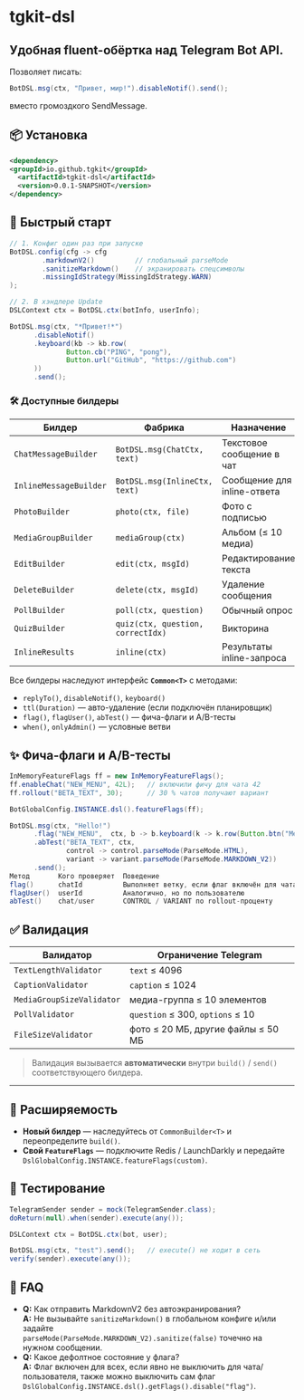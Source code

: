# tgkit-dsl

## Удобная fluent-обёртка над **Telegram Bot API**.  
Позволяет писать:

```java
BotDSL.msg(ctx, "Привет, мир!").disableNotif().send();
```
вместо громоздкого SendMessage.

## 📦 Установка
```xml
<dependency>
<groupId>io.github.tgkit</groupId>
  <artifactId>tgkit-dsl</artifactId>
  <version>0.0.1-SNAPSHOT</version>
</dependency>
```

## 🚀 Быстрый старт
```java
// 1. Конфиг один раз при запуске
BotDSL.config(cfg -> cfg
        .markdownV2()          // глобальный parseMode
        .sanitizeMarkdown()    // экранировать спецсимволы
        .missingIdStrategy(MissingIdStrategy.WARN)
);

// 2. В хэндлере Update
DSLContext ctx = BotDSL.ctx(botInfo, userInfo);

BotDSL.msg(ctx, "*Привет!*")
      .disableNotif()
      .keyboard(kb -> kb.row(
              Button.cb("PING", "pong"),
              Button.url("GitHub", "https://github.com")
      ))
      .send();
```

### 🛠️ Доступные билдеры
| **Билдер**            | **Фабрика**                        | **Назначение**                       |
|-----------------------|------------------------------------|--------------------------------------|
| `ChatMessageBuilder`  | `BotDSL.msg(ChatCtx, text)`        | Текстовое сообщение в чат            |
| `InlineMessageBuilder`| `BotDSL.msg(InlineCtx, text)`      | Сообщение для inline-ответа          |
| `PhotoBuilder`        | `photo(ctx, file)`                 | Фото с подписью                      |
| `MediaGroupBuilder`   | `mediaGroup(ctx)`                  | Альбом (≤ 10 медиа)                  |
| `EditBuilder`         | `edit(ctx, msgId)`                 | Редактирование текста                |
| `DeleteBuilder`       | `delete(ctx, msgId)`               | Удаление сообщения                   |
| `PollBuilder`         | `poll(ctx, question)`              | Обычный опрос                        |
| `QuizBuilder`         | `quiz(ctx, question, correctIdx)`  | Викторина                            |
| `InlineResults`       | `inline(ctx)`                      | Результаты inline-запроса            |

Все билдеры наследуют интерфейс **`Common<T>`** с методами:

* `replyTo()`, `disableNotif()`, `keyboard()`
* `ttl(Duration)` — авто-удаление (если подключён планировщик)
* `flag()`, `flagUser()`, `abTest()` — фича-флаги и A/B-тесты
* `when()`, `onlyAdmin()` — условные ветви

## ✨ Фича-флаги и A/B-тесты
```java
InMemoryFeatureFlags ff = new InMemoryFeatureFlags();
ff.enableChat("NEW_MENU", 42L);   // включили фичу для чата 42
ff.rollout("BETA_TEXT", 30);      // 30 % чатов получают вариант

BotGlobalConfig.INSTANCE.dsl().featureFlags(ff);

BotDSL.msg(ctx, "Hello!")
      .flag("NEW_MENU",  ctx, b -> b.keyboard(k -> k.row(Button.btn("Menu"))))
      .abTest("BETA_TEXT", ctx,
              control -> control.parseMode(ParseMode.HTML),
              variant -> variant.parseMode(ParseMode.MARKDOWN_V2))
      .send();
Метод	    Кого проверяет	Поведение
flag()	    chatId	        Выполняет ветку, если флаг включён для чата
flagUser()	userId	        Аналогично, но по пользователю
abTest()	chat/user	    CONTROL / VARIANT по rollout-проценту
```

## ✅ Валидация
| **Валидатор**              | **Ограничение Telegram**                       |
|----------------------------|-----------------------------------------------|
| `TextLengthValidator`      | `text` ≤ 4096                                 |
| `CaptionValidator`         | `caption` ≤ 1024                              |
| `MediaGroupSizeValidator`  | медиа-группа ≤ 10 элементов                   |
| `PollValidator`            | `question` ≤ 300, `options` ≤ 10              |
| `FileSizeValidator`        | фото ≤ 20 МБ, другие файлы ≤ 50 МБ            |

> Валидация вызывается **автоматически** внутри `build()` / `send()` соответствующего билдера.

---

## 🔌 Расширяемость
* **Новый билдер** — наследуйтесь от `CommonBuilder<T>` и переопределите `build()`.
* **Свой `FeatureFlags`** — подключите Redis / LaunchDarkly и передайте  
  `DslGlobalConfig.INSTANCE.featureFlags(custom)`.

## 🧪 Тестирование

```java
TelegramSender sender = mock(TelegramSender.class);
doReturn(null).when(sender).execute(any());

DSLContext ctx = BotDSL.ctx(bot, user);

BotDSL.msg(ctx, "test").send();   // execute() не ходит в сеть
verify(sender).execute(any());
```

## 🙋 FAQ

* **Q:** Как отправить MarkdownV2 без автоэкранирования?  
  **A:** Не вызывайте `sanitizeMarkdown()` в глобальном конфиге и/или задайте  
  `parseMode(ParseMode.MARKDOWN_V2).sanitize(false)` точечно на нужном сообщении.
* **Q:** Какое дефолтное состояние у флага?  
  **A:** Флаг включен для всех, если явно не выключить для чата/пользователя,
  также можно выключить сам флаг `DslGlobalConfig.INSTANCE.dsl().getFlags().disable("flag")`.